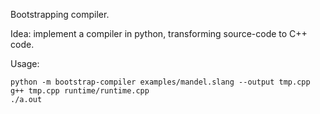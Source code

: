 Bootstrapping compiler.

Idea: implement a compiler in python, transforming source-code to C++ code.

Usage:

    python -m bootstrap-compiler examples/mandel.slang --output tmp.cpp
    g++ tmp.cpp runtime/runtime.cpp
    ./a.out
